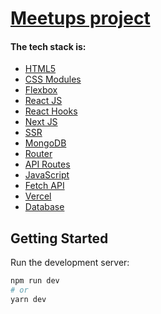# [Meetups project](https://meetup-nextjs-topaz.vercel.app/)

#### The tech stack is:

- [HTML5](https://en.wikipedia.org/wiki/HTML5)
- [CSS Modules](https://github.com/css-modules/css-modules)
- [Flexbox](https://en.wikipedia.org/wiki/CSS_Flexible_Box_Layout)
- [React JS](https://reactjs.org/)
- [React Hooks](https://reactjs.org/docs/hooks-faq.html#gatsby-focus-wrapper)
- [Next JS](https://nextjs.org/)
- [SSR](https://nextjs.org/)
- [MongoDB](https://en.wikipedia.org/wiki/MongoDB)
- [Router](https://nextjs.org/docs/api-reference/next/router)
- [API Routes](https://nextjs.org/docs/api-routes/introduction)
- [JavaScript](https://developer.mozilla.org/en-US/docs/Web/JavaScript)
- [Fetch API](https://developer.mozilla.org/en-US/docs/Web/API/Fetch_API)
- [Vercel](https://en.wikipedia.org/wiki/Vercel)
- [Database](https://en.wikipedia.org/wiki/Database)


## Getting Started

Run the development server:

```bash
npm run dev
# or
yarn dev
```
